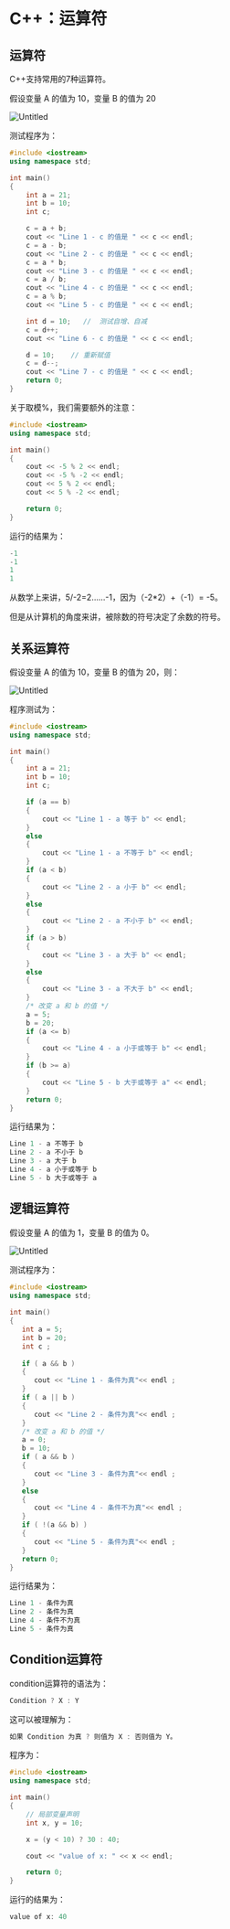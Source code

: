 # C++：运算符

## 运算符

C++支持常用的7种运算符。

假设变量 A 的值为 10，变量 B 的值为 20

![Untitled](C++%EF%BC%9A%E8%BF%90%E7%AE%97%E7%AC%A6%207d0cb/Untitled.png)

测试程序为：

```cpp
#include <iostream>
using namespace std;

int main()
{
	int a = 21;
	int b = 10;
	int c;

	c = a + b;
	cout << "Line 1 - c 的值是 " << c << endl;
	c = a - b;
	cout << "Line 2 - c 的值是 " << c << endl;
	c = a * b;
	cout << "Line 3 - c 的值是 " << c << endl;
	c = a / b;
	cout << "Line 4 - c 的值是 " << c << endl;
	c = a % b;
	cout << "Line 5 - c 的值是 " << c << endl;

	int d = 10;   //  测试自增、自减
	c = d++;
	cout << "Line 6 - c 的值是 " << c << endl;

	d = 10;    // 重新赋值
	c = d--;
	cout << "Line 7 - c 的值是 " << c << endl;
	return 0;
}
```

关于取模%，我们需要额外的注意：

```cpp
#include <iostream>
using namespace std;

int main()
{
	cout << -5 % 2 << endl;
	cout << -5 % -2 << endl;
	cout << 5 % 2 << endl;
	cout << 5 % -2 << endl;

	return 0;
}
```

运行的结果为：

```cpp
-1
-1
1
1
```

从数学上来讲，5/-2=2......-1，因为（-2*2）+（-1）= -5。

但是从计算机的角度来讲，被除数的符号决定了余数的符号。

## 关系运算符

假设变量 A 的值为 10，变量 B 的值为 20，则：

![Untitled](C++%EF%BC%9A%E8%BF%90%E7%AE%97%E7%AC%A6%207d0cb/Untitled%201.png)

程序测试为：

```cpp
#include <iostream>
using namespace std;

int main()
{
    int a = 21;
    int b = 10;
    int c;

    if (a == b)
    {
        cout << "Line 1 - a 等于 b" << endl;
    }
    else
    {
        cout << "Line 1 - a 不等于 b" << endl;
    }
    if (a < b)
    {
        cout << "Line 2 - a 小于 b" << endl;
    }
    else
    {
        cout << "Line 2 - a 不小于 b" << endl;
    }
    if (a > b)
    {
        cout << "Line 3 - a 大于 b" << endl;
    }
    else
    {
        cout << "Line 3 - a 不大于 b" << endl;
    }
    /* 改变 a 和 b 的值 */
    a = 5;
    b = 20;
    if (a <= b)
    {
        cout << "Line 4 - a 小于或等于 b" << endl;
    }
    if (b >= a)
    {
        cout << "Line 5 - b 大于或等于 a" << endl;
    }
    return 0;
}
```

运行结果为：

```cpp
Line 1 - a 不等于 b
Line 2 - a 不小于 b
Line 3 - a 大于 b
Line 4 - a 小于或等于 b
Line 5 - b 大于或等于 a
```

## **逻辑运算符**

假设变量 A 的值为 1，变量 B 的值为 0。

![Untitled](C++%EF%BC%9A%E8%BF%90%E7%AE%97%E7%AC%A6%207d0cb/Untitled%202.png)

测试程序为：

```cpp
#include <iostream>
using namespace std;
 
int main()
{
   int a = 5;
   int b = 20;
   int c ;
 
   if ( a && b )
   {
      cout << "Line 1 - 条件为真"<< endl ;
   }
   if ( a || b )
   {
      cout << "Line 2 - 条件为真"<< endl ;
   }
   /* 改变 a 和 b 的值 */
   a = 0;
   b = 10;
   if ( a && b )
   {
      cout << "Line 3 - 条件为真"<< endl ;
   }
   else
   {
      cout << "Line 4 - 条件不为真"<< endl ;
   }
   if ( !(a && b) )
   {
      cout << "Line 5 - 条件为真"<< endl ;
   }
   return 0;
}
```

运行结果为：

```cpp
Line 1 - 条件为真
Line 2 - 条件为真
Line 4 - 条件不为真
Line 5 - 条件为真
```

## Condition运算符

condition运算符的语法为：

```cpp
Condition ? X : Y
```

这可以被理解为：

```cpp
如果 Condition 为真 ? 则值为 X : 否则值为 Y。
```

程序为：

```cpp
#include <iostream>
using namespace std;

int main()
{
	// 局部变量声明
	int x, y = 10;

	x = (y < 10) ? 30 : 40;

	cout << "value of x: " << x << endl;

	return 0;
}
```

运行的结果为：

```cpp
value of x: 40
```